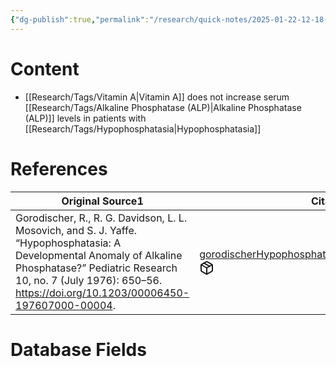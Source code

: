 ```yaml
---
{"dg-publish":true,"permalink":"/research/quick-notes/2025-01-22-12-18-55/","updated":"2025-01-28T19:49:40-05:00"}
---
```


# Content
- [[Research/Tags/Vitamin A\|Vitamin A]] does not increase serum [[Research/Tags/Alkaline Phosphatase (ALP)\|Alkaline Phosphatase (ALP)]] levels in patients with [[Research/Tags/Hypophosphatasia\|Hypophosphatasia]]
# References
<div><table class="dataview table-view-table"><thead class="table-view-thead"><tr class="table-view-tr-header"><th class="table-view-th"><span>Original Source</span><span class="dataview small-text">1</span></th><th class="table-view-th"><span>Citation Key</span></th></tr></thead><tbody class="table-view-tbody"><tr><td><span>Gorodischer, R., R. G. Davidson, L. L. Mosovich, and S. J. Yaffe. “Hypophosphatasia: A Developmental Anomaly of Alkaline Phosphatase?” Pediatric Research 10, no. 7 (July 1976): 650–56. <a rel="noopener nofollow" class="external-link" href="https://doi.org/10.1203/00006450-197607000-00004" target="_blank">https://doi.org/10.1203/00006450-197607000-00004</a>.</span></td><td><span><a data-tooltip-position="top" aria-label="Research/Evidence Sources/gorodischerHypophosphatasiaDevelopmentalAnomaly1976.md" data-href="Research/Evidence Sources/gorodischerHypophosphatasiaDevelopmentalAnomaly1976.md" href="Research/Evidence Sources/gorodischerHypophosphatasiaDevelopmentalAnomaly1976.md" class="internal-link" target="_blank" rel="noopener nofollow" fileclass-name="Research Links">gorodischerHypophosphatasiaDevelopmentalAnomaly1976</a><a class="metadata-menu fileclass-icon"><svg xmlns="http://www.w3.org/2000/svg" width="24" height="24" viewBox="0 0 24 24" fill="none" stroke="currentColor" stroke-width="2" stroke-linecap="round" stroke-linejoin="round" class="svg-icon lucide-package"><path d="m7.5 4.27 9 5.15"></path><path d="M21 8a2 2 0 0 0-1-1.73l-7-4a2 2 0 0 0-2 0l-7 4A2 2 0 0 0 3 8v8a2 2 0 0 0 1 1.73l7 4a2 2 0 0 0 2 0l7-4A2 2 0 0 0 21 16Z"></path><path d="m3.3 7 8.7 5 8.7-5"></path><path d="M12 22V12"></path></svg></a></span></td></tr></tbody></table></div>

# Database Fields